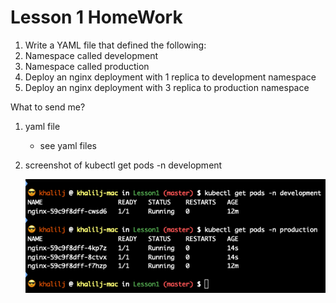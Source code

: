# Lesson 1 HomeWork
1. Write a YAML file that defined the following:
2. Namespace called development
3. Namespace called production
4. Deploy an nginx deployment with 1 replica to development namespace
5. Deploy an nginx deployment with 3 replica to production namespace

What to send me?
1. yaml file
    - see yaml files
2. screenshot of kubectl get pods -n development

    ![alt lesson1](screenshot.png)